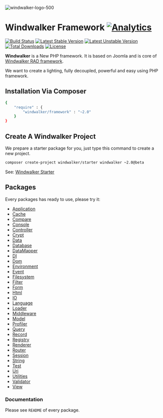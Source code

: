 ![windwalker-logo-500](https://cloud.githubusercontent.com/assets/1639206/2870854/176b987a-d2e4-11e3-8be6-9f70304a8499.png)

# Windwalker Framework   [![Analytics](https://ga-beacon.appspot.com/UA-48372917-1/windwalker/readme)](https://github.com/igrigorik/ga-beacon)

[![Build Status](https://travis-ci.org/ventoviro/windwalker.svg?branch=staging)](https://travis-ci.org/ventoviro/windwalker) [![Latest Stable Version](https://poser.pugx.org/windwalker/framework/version.svg)](https://packagist.org/packages/windwalker/framework) [![Latest Unstable Version](https://poser.pugx.org/windwalker/framework/v/unstable.svg)](//packagist.org/packages/windwalker/framework) [![Total Downloads](https://poser.pugx.org/windwalker/framework/downloads.svg)](https://packagist.org/packages/windwalker/framework) [![License](https://poser.pugx.org/windwalker/framework/license.svg)](https://packagist.org/packages/windwalker/framework)

**Windwalker** is a New PHP framework. It is based on Joomla and is core of [Windwalker RAD framework](https://github.com/ventoviro/windwalker-joomla-rad).

We want to create a lighting, fully decoupled, powerful and easy using PHP framework.

## Installation Via Composer

``` bash
{
    "require" : {
        "windwalker/framework" : "~2.0"
    }
}
```

## Create A Windwalker Project

We prepare a starter package for you, just type this command to create a new project.

``` bash
composer create-project windwalker/starter windwalker ~2.0@beta
```

See: [Windwalker Starter](https://github.com/ventoviro/windwalker-starter)

## Packages

Every packages has ready to use, please try it:

- [Application](https://github.com/ventoviro/windwalker-application)
- [Cache](https://github.com/ventoviro/windwalker-cache)
- [Compare](https://github.com/ventoviro/windwalker-compare)
- [Console](https://github.com/ventoviro/windwalker-console)
- [Controller](https://github.com/ventoviro/windwalker-controller)
- [Crypt](https://github.com/ventoviro/windwalker-crypt)
- [Data](https://github.com/ventoviro/windwalker-data)
- [Database](https://github.com/ventoviro/windwalker-database)
- [DataMapper](https://github.com/ventoviro/windwalker-datamapper)
- [DI](https://github.com/ventoviro/windwalker-di)
- [Dom](https://github.com/ventoviro/windwalker-dom)
- [Environment](https://github.com/ventoviro/windwalker-environment)
- [Event](https://github.com/ventoviro/windwalker-event)
- [Filesystem](https://github.com/ventoviro/windwalker-filesystem)
- [Filter](https://github.com/ventoviro/windwalker-filter)
- [Form](https://github.com/ventoviro/windwalker-form)
- [Html](https://github.com/ventoviro/windwalker-html)
- [IO](https://github.com/ventoviro/windwalker-io)
- [Language](https://github.com/ventoviro/windwalker-language)
- [Loader](https://github.com/ventoviro/windwalker-loader)
- [Middleware](https://github.com/ventoviro/windwalker-middleware)
- [Model](https://github.com/ventoviro/windwalker-model)
- [Profiler](https://github.com/ventoviro/windwalker-profiler)
- [Query](https://github.com/ventoviro/windwalker-query)
- [Record](https://github.com/ventoviro/windwalker-record)
- [Registry](https://github.com/ventoviro/windwalker-registry)
- [Renderer](https://github.com/ventoviro/windwalker-renderer)
- [Router](https://github.com/ventoviro/windwalker-router)
- [Session](https://github.com/ventoviro/windwalker-session)
- [String](https://github.com/ventoviro/windwalker-string)
- [Test](https://github.com/ventoviro/windwalker-test)
- [Uri](https://github.com/ventoviro/windwalker-uri)
- [Utilities](https://github.com/ventoviro/windwalker-utilities)
- [Validator](https://github.com/ventoviro/windwalker-validator)
- [View](https://github.com/ventoviro/windwalker-view)

### Documentation

Please see `README` of every package.
